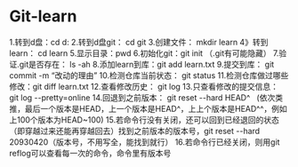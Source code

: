 # Git-learn
1.转到d盘：cd d:
2.转到d盘git： cd git
3.创建文件： mkdir learn
4》转到learn： cd learn
5.显示目录：pwd
6.初始化git：git init           （.git有可能隐藏）
7.验证.git是否存在： ls -ah
8.添加learn到库：git add learn.txt
9.提交到库： git commit -m “改动的理由”
10.检测仓库当前状态： git status
11.检测仓库做过哪些修改：git diff learn.txt
12.查看修改历史： git log
13.只查看修改的提交信息： git log --pretty=online
14.回退到之前版本： git reset --hard HEAD^   (依次类推，最后一个版本是HEAD，上一个版本是HEAD^，上上个版本是HEAD^^，例如上100个版本为HEAD~100)
15.若命令行没有关闭，还可以回到已经退回的状态（即穿越过来还能再穿越回去）找到之前版本的版本号，git reset --hard 20930420（版本号，不用写全，能找到就行）
16.若命令行已经关闭，则用git reflog可以查看每一次的命令，命令里有版本号
